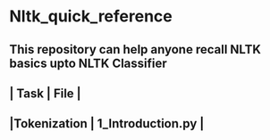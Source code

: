 # Nltk_quick_reference
This repository can help anyone recall NLTK basics upto NLTK Classifier
------------------------------------------
|  Task          |   File                 |
------------------------------------------
|Tokenization    | 1_Introduction.py      |
------------------------------------------
